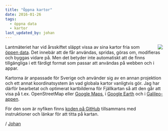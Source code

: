 ```yaml
---
title: "Öppna kartor"
date: 2016-01-26
tags:
  - öppna data
  - kartor
last_updated_by: johan
---
```

<a href="https://johanberonius.github.io/Lantmateriets-Fjallkarta/" target="_blank"><img src="https://johanberonius.github.io/Lantmateriets-Fjallkarta/fjallkartan.jpg" style="float: right; margin-left: 12px;"></a>

Lantmäteriet har vid årsskiftet släppt vissa av sina kartor fria som [öppen data](http://www.lantmateriet.se/sv/Kartor-och-geografisk-information/Kartor/oppna-data/).
Det innebär att de får användas, spridas, göras om, modifieras och byggas vidare på. Men det betyder inte automatiskt att de finns tillgängliga i ett färdigt format som passar att användas på webben och i appar.

Kartorna är anpassade för Sverige och använder sig av en annan projektion och ett annat koordinatsystem än vad globala kartor vanligtvis gör. Jag har därför bearbetat och optimerat kartbilderna för Fjällkartan så att den går att visa på t.ex. OpenStreetMap eller [Google Maps](https://johanberonius.github.io/Lantmateriets-Fjallkarta/fjallkartan.html), i [Google Earth](https://johanberonius.github.io/Lantmateriets-Fjallkarta/Google-Earth.kml) och i [Galileo-appen](https://johanberonius.github.io/Lantmateriets-Fjallkarta/galileo.ms).

För den som är nyfiken finns [koden på GitHub](https://github.com/johanberonius/Lantmateriets-Fjallkarta) tillsammans med instruktioner och länkar för att titta på kartan.

/ [Johan](/johan)
